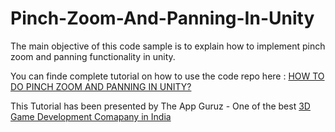 Pinch-Zoom-And-Panning-In-Unity
===============================

The main objective of this code sample is to explain how to implement pinch zoom and panning functionality in unity.


You can finde complete tutorial on how to use the code repo here : <a href="http://www.theappguruz.com/blog/pinch-zoom-panning-unity">HOW TO DO PINCH ZOOM AND PANNING IN UNITY?</a>

This Tutorial has been presented by The App Guruz - One of the best <a href="http://www.theappguruz.com/3d-game-development/">3D Game Development Comapany in India</a>
